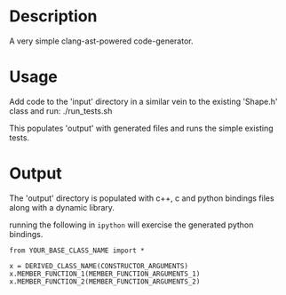 # Description

A very simple clang-ast-powered code-generator.


# Usage

Add code to the 'input' directory in a similar vein to the existing 'Shape.h' class and run:
    ./run_tests.sh

This populates 'output' with generated files and runs the simple existing tests.

# Output

The 'output' directory is populated with c++, c and python bindings files along with a dynamic library.

running the following in `ipython` will exercise the generated python bindings.
   
    from YOUR_BASE_CLASS_NAME import *

    x = DERIVED_CLASS_NAME(CONSTRUCTOR_ARGUMENTS)
    x.MEMBER_FUNCTION_1(MEMBER_FUNCTION_ARGUMENTS_1)
    x.MEMBER_FUNCTION_2(MEMBER_FUNCTION_ARGUMENTS_2)
